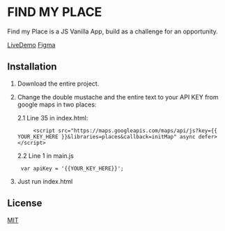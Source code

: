 # FIND MY PLACE

Find my Place is a JS Vanilla App, build as a challenge for an opportunity.

[LiveDemo](https://lribeiromoura.github.io/FindMyPlace/)
[Figma](https://www.figma.com/file/8dg4TRZpIpWOxy87FeDNAt/FindMyPlace?node-id=0%3A1)

## Installation

1. Download the entire project.
2. Change the double mustache and the entire text to your API KEY from google maps in two places:
    
    2.1 Line 35 in index.html:

            <script src="https://maps.googleapis.com/maps/api/js?key={{ YOUR_KEY_HERE }}&libraries=places&callback=initMap" async defer></script>

    2.2 Line 1 in main.js

        var apiKey = '{{YOUR_KEY_HERE}}';

3. Just run index.html

## License
[MIT](https://choosealicense.com/licenses/mit/)